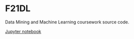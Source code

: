 # F21DL
Data Mining and Machine Learning coursework source code.

[Jupyter notebook](https://nbviewer.jupyter.org/github/timkofu/F21DL/blob/master/classy/view/jupyter_notebook/Coursework%20Two.ipynb)
